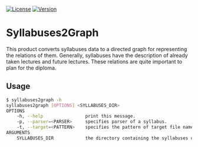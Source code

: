 [![License](https://img.shields.io/badge/License-WTFPL-blue.svg)](https://github.com/tamada/syllabuses2graph/blob/master/LICENSE)
[![Version](https://img.shields.io/badge/Version-1.0.0-yellowgreen.svg)](https://github.com/tamada/syllabuses2graph/releases/tag/v1.0.0)

# Syllabuses2Graph

This product converts syllabuses data to a directed graph for representing the relations of them.
Generally, syllabuses have the description of already taken lectures and future lectures.
These relations are quite important to plan for the diploma.

## Usage

```sh
$ syllabuses2graph -h
syllabuses2graph [OPTIONS] <SYLLABUSES_DIR>
OPTIONS
    -h, --help                print this message.
    -p, --parser=<PARSER>     specifies parser of a syllabus.
    -t, --target=<PATTERN>    specifies the pattern of target file name in the SYLLABUSES_DIR.
ARGUMENTS
    SYLLABUSES_DIR            the directory containing the syllabuses data.
```
